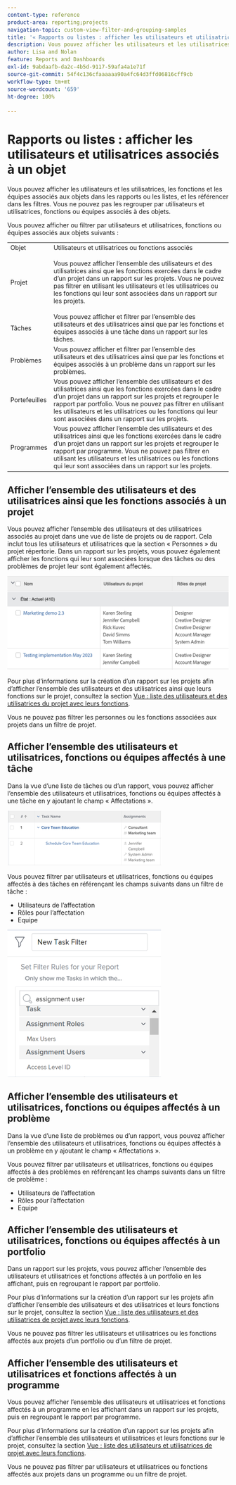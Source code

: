 ```yaml
---
content-type: reference
product-area: reporting;projects
navigation-topic: custom-view-filter-and-grouping-samples
title: '« Rapports ou listes : afficher les utilisateurs et utilisatrices associés à un objet »'
description: Vous pouvez afficher les utilisateurs et les utilisatrices, les fonctions et les équipes associés aux objets dans les rapports ou les listes, et les référencer dans les filtres. Vous ne pouvez pas les regrouper par utilisateurs et utilisatrices, fonctions ou équipes associés à des objets.
author: Lisa and Nolan
feature: Reports and Dashboards
exl-id: 9abdaafb-da2c-4b5d-9117-59afa4a1e71f
source-git-commit: 54f4c136cfaaaaaa90a4fc64d3ffd06816cff9cb
workflow-type: tm+mt
source-wordcount: '659'
ht-degree: 100%

---
```


# Rapports ou listes : afficher les utilisateurs et utilisatrices associés à un objet

Vous pouvez afficher les utilisateurs et les utilisatrices, les fonctions et les équipes associés aux objets dans les rapports ou les listes, et les référencer dans les filtres. Vous ne pouvez pas les regrouper par utilisateurs et utilisatrices, fonctions ou équipes associés à des objets.

Vous pouvez afficher ou filtrer par utilisateurs et utilisatrices, fonctions ou équipes associés aux objets suivants :

<table style="table-layout:auto"> 
 <col> 
 <col> 
 <tbody> 
  <tr> 
   <td role="rowheader">Objet</td> 
   <td>Utilisateurs et utilisatrices ou fonctions associés</td> 
  </tr> 
  <tr> 
   <td role="rowheader">Projet</td> 
   <td> <p>Vous pouvez afficher l’ensemble des utilisateurs et des utilisatrices ainsi que les fonctions exercées dans le cadre d’un projet dans un rapport sur les projets. Vous ne pouvez pas filtrer en utilisant les utilisateurs et les utilisatrices ou les fonctions qui leur sont associées dans un rapport sur les projets. </p> </td> 
  </tr> 
  <tr> 
   <td role="rowheader">Tâches</td> 
   <td>Vous pouvez afficher et filtrer par l’ensemble des utilisateurs et des utilisatrices ainsi que par les fonctions et équipes associés à une tâche dans un rapport sur les tâches.</td> 
  </tr> 
  <tr> 
   <td role="rowheader">Problèmes</td> 
   <td>Vous pouvez afficher et filtrer par l’ensemble des utilisateurs et des utilisatrices ainsi que par les fonctions et équipes associés à un problème dans un rapport sur les problèmes.</td> 
  </tr> 
  <tr> 
   <td role="rowheader">Portefeuilles</td> 
   <td>Vous pouvez afficher l’ensemble des utilisateurs et des utilisatrices ainsi que les fonctions exercées dans le cadre d’un projet dans un rapport sur les projets et regrouper le rapport par portfolio. Vous ne pouvez pas filtrer en utilisant les utilisateurs et les utilisatrices ou les fonctions qui leur sont associées dans un rapport sur les projets.</td> 
  </tr> 
  <tr> 
   <td role="rowheader">Programmes</td> 
   <td>Vous pouvez afficher l’ensemble des utilisateurs et des utilisatrices ainsi que les fonctions exercées dans le cadre d’un projet dans un rapport sur les projets et regrouper le rapport par programme. Vous ne pouvez pas filtrer en utilisant les utilisateurs et les utilisatrices ou les fonctions qui leur sont associées dans un rapport sur les projets.</td> 
  </tr> 
 </tbody> 
</table>

## Afficher l’ensemble des utilisateurs et des utilisatrices ainsi que les fonctions associés à un projet

Vous pouvez afficher l’ensemble des utilisateurs et des utilisatrices associés au projet dans une vue de liste de projets ou de rapport. Cela inclut tous les utilisateurs et utilisatrices que la section « Personnes » du projet répertorie. Dans un rapport sur les projets, vous pouvez également afficher les fonctions qui leur sont associées lorsque des tâches ou des problèmes de projet leur sont également affectés.

![](assets/project-with-user-and-role-information-report-350x100.png)

Pour plus d’informations sur la création d’un rapport sur les projets afin d’afficher l’ensemble des utilisateurs et des utilisatrices ainsi que leurs fonctions sur le projet, consultez la section [Vue : liste des utilisateurs et des utilisatrices du projet avec leurs fonctions](../../../reports-and-dashboards/reports/custom-view-filter-grouping-samples/view-project-user-list.md).

Vous ne pouvez pas filtrer les personnes ou les fonctions associées aux projets dans un filtre de projet.

## Afficher l’ensemble des utilisateurs et utilisatrices, fonctions ou équipes affectés à une tâche

Dans la vue d’une liste de tâches ou d’un rapport, vous pouvez afficher l’ensemble des utilisateurs et utilisatrices, fonctions ou équipes affectés à une tâche en y ajoutant le champ « Affectations ».

![](assets/assignments-field-task-view-350x124.png)

Vous pouvez filtrer par utilisateurs et utilisatrices, fonctions ou équipes affectés à des tâches en référençant les champs suivants dans un filtre de tâche :

* Utilisateurs de l’affectation
* Rôles pour l’affectation
* Equipe

![](assets/assignment-users-roles-task-filter-350x334.png)

## Afficher l’ensemble des utilisateurs et utilisatrices, fonctions ou équipes affectés à un problème

Dans la vue d’une liste de problèmes ou d’un rapport, vous pouvez afficher l’ensemble des utilisateurs et utilisatrices, fonctions ou équipes affectés à un problème en y ajoutant le champ « Affectations ».

Vous pouvez filtrer par utilisateurs et utilisatrices, fonctions ou équipes affectés à des problèmes en référençant les champs suivants dans un filtre de problème :

* Utilisateurs de l’affectation
* Rôles pour l’affectation
* Equipe

## Afficher l’ensemble des utilisateurs et utilisatrices, fonctions ou équipes affectés à un portfolio

Dans un rapport sur les projets, vous pouvez afficher l’ensemble des utilisateurs et utilisatrices et fonctions affectés à un portfolio en les affichant, puis en regroupant le rapport par portfolio.

Pour plus d’informations sur la création d’un rapport sur les projets afin d’afficher l’ensemble des utilisateurs et des utilisatrices et leurs fonctions sur le projet, consultez la section [Vue : liste des utilisateurs et des utilisatrices de projet avec leurs fonctions](../../../reports-and-dashboards/reports/custom-view-filter-grouping-samples/view-project-user-list.md).

Vous ne pouvez pas filtrer les utilisateurs et utilisatrices ou les fonctions affectés aux projets d’un portfolio ou d’un filtre de projet.

## Afficher l’ensemble des utilisateurs et utilisatrices et fonctions affectés à un programme

Vous pouvez afficher l’ensemble des utilisateurs et utilisatrices et fonctions affectés à un programme en les affichant dans un rapport sur les projets, puis en regroupant le rapport par programme.

Pour plus d’informations sur la création d’un rapport sur les projets afin d’afficher l’ensemble des utilisateurs et utilisatrices et leurs fonctions sur le projet, consultez la section [Vue : liste des utilisateurs et utilisatrices de projet avec leurs fonctions](../../../reports-and-dashboards/reports/custom-view-filter-grouping-samples/view-project-user-list.md).

Vous ne pouvez pas filtrer par utilisateurs et utilisatrices ou fonctions affectés aux projets dans un programme ou un filtre de projet.
